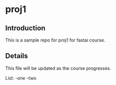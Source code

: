 # proj1

## Introduction

This is a sample repo for proj1 for fastai course.

## Details
This file will be updated as the course progresses.

List:
-one
-two


